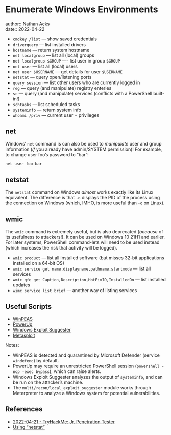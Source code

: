 # Enumerate Windows Environments

author:: Nathan Acks  
date:: 2022-04-22

* `cmdkey /list` — show saved credentials
* `driverquery` — list installed drivers
* `hostname` — return system hostname
* `net localgroup` — list all (local) groups
* `net localgroup $GROUP` —- list user in group `$GROUP`
* `net user` — list all (local) users
* `net user $USERNAME` — get details for user `$USERNAME`
* `netstat` — query open/listening ports
* `query session` — list other users who are currently logged in
* `reg` — query (and manipulate) registry enteries
* `sc` — query (and manipulate) services (conflicts with a PowerShell built-in!)
* `schtasks` — list scheduled tasks
* `systeminfo` — return system info
* `whoami /priv` — current user + privileges

## net

Windows’ `net` command is can also be used to *manipulate* user and group information (*if* you already have admin/SYSTEM permission)! For example, to change user foo’s password to “bar”:

```powershell
net user foo bar
```

## netstat

The `netstat` command on Windows *almost* works exactly like its Linux equivalent. The difference is that `-o` displays the PID of the process using the connection on Windows (which, IMHO, is more useful than `-o` on Linux).

## wmic

The `wmic` command is extremely useful, but is also deprecated (*because* of its usefulness to attackers!). It can be used on Windows 10 21H1 and earlier. For later systems, PowerShell command-lets will need to be used instead (which increases the risk that activity will be logged).

* `wmic product` — list all installed software (but misses 32-bit applications installed on a 64-bit OS)
* `wmic service get name,displayname,pathname,startmode` — list all services
* `wmic qfe get Caption,Description,HotFixID,InstalledOn` — list installed updates
* `wimc service list brief` — another way of listing services

## Useful Scripts

* [WinPEAS](https://github.com/carlospolop/PEASS-ng/tree/master/winPEAS)
* [PowerUp](https://github.com/PowerShellMafia/PowerSploit/tree/master/Privesc)
* [Windows Exploit Suggester](https://github.com/AonCyberLabs/Windows-Exploit-Suggester)
* [Metasploit](metasploit.md)

Notes:

* WinPEAS is detected and quarantined by Microsoft Defender (service `windefend`) by default.
* PowerUp may require an unrestricted PowerShell session (`powershell -nop -exec bypass`), which can raise alerts.
* Windows Exploit Suggester analyzes the output of `systeminfo`, and can be run on the attacker’s machine.
* The `multi/recon/local_exploit_suggester` module works through Meterpreter to analyze a Windows system for potential vulnerabilities.

## References

* [2022-04-21 - TryHackMe: Jr. Penetration Tester](../log/2022-04-21-tryhackme-jr-penetration-tester.md)
* [Using “netstat”](netstat.md)
